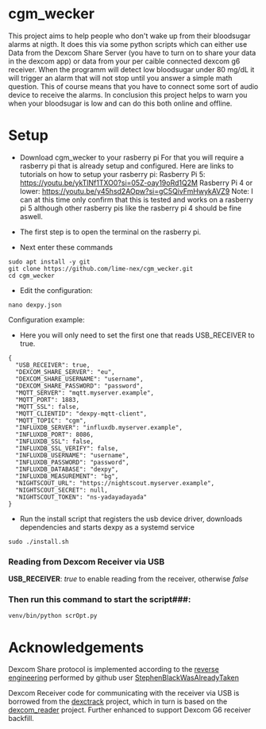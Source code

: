 # cgm_wecker
This project aims to help people who don't wake up from their bloodsugar alarms at nigth. It does this via some python scripts which can either use Data from the Dexcom Share Server (you have to turn on to share your data in the dexcom app) or data from your per caible connected dexcom g6 receiver. When the programm will detect low bloodsugar under 80 mg/dL it will trigger an alarm that will not stop until you answer a simple math question. This of course means that you have to connect some sort of audio device to receive the alarms. In conclusion this project helps to warn you when your bloodsugar is low and can do this both online and offline.
# Setup
* Download cgm_wecker to your rasberry pi 
For that you will require a rasberry pi that is already setup and configured.
Here are links to tutorials on how to setup your rasberry pi:
Rasberry Pi 5: https://youtu.be/ykTlNf1TXO0?si=05Z-oay19oRd1Q2M
Rasberry Pi 4 or lower: https://youtu.be/y45hsd2AOpw?si=gC5QivFmHwykAVZ9
Note: I can at this time only confirm that this is tested and works on a rasberry pi 5 although other rasberry pis like the rasberry pi 4 should be fine aswell.

* The first step is to open the terminal on the rasberry pi.
* Next enter these commands
```
sudo apt install -y git
git clone https://github.com/lime-nex/cgm_wecker.git
cd cgm_wecker
```

* Edit the configuration:
```
nano dexpy.json
```

Configuration example:
* Here you will only need to set the first one that reads USB_RECEIVER to true.
```
{
  "USB_RECEIVER": true,
  "DEXCOM_SHARE_SERVER": "eu",
  "DEXCOM_SHARE_USERNAME": "username",
  "DEXCOM_SHARE_PASSWORD": "password",
  "MQTT_SERVER": "mqtt.myserver.example",
  "MQTT_PORT": 1883,
  "MQTT_SSL": false,
  "MQTT_CLIENTID": "dexpy-mqtt-client",
  "MQTT_TOPIC": "cgm",
  "INFLUXDB_SERVER": "influxdb.myserver.example",
  "INFLUXDB_PORT": 8086,
  "INFLUXDB_SSL": false,
  "INFLUXDB_SSL_VERIFY": false,
  "INFLUXDB_USERNAME": "username",
  "INFLUXDB_PASSWORD": "password",
  "INFLUXDB_DATABASE": "dexpy",
  "INFLUXDB_MEASUREMENT": "bg",
  "NIGHTSCOUT_URL": "https://nightscout.myserver.example",
  "NIGHTSCOUT_SECRET": null,
  "NIGHTSCOUT_TOKEN": "ns-yadayadayada"
}
```

* Run the install script that registers the usb device driver, downloads dependencies and starts dexpy as a systemd service
```
sudo ./install.sh
```

### Reading from Dexcom Receiver via USB
**USB_RECEIVER**: _true_ to enable reading from the receiver, otherwise _false_<br/>

### Then run this command to start the script###:
```
venv/bin/python scrOpt.py
```
# Acknowledgements

Dexcom Share protocol is implemented according to the [reverse engineering](https://gist.github.com/StephenBlackWasAlreadyTaken/adb0525344bedade1e25) performed by github user [StephenBlackWasAlreadyTaken](https://gist.github.com/StephenBlackWasAlreadyTaken)

Dexcom Receiver code for communicating with the receiver via USB is borrowed from the [dexctrack](https://github.com/DexcTrack/dexctrack) project, which in turn is based on the [dexcom_reader](https://github.com/openaps/dexcom_reader) project. Further enhanced to support Dexcom G6 receiver backfill.
